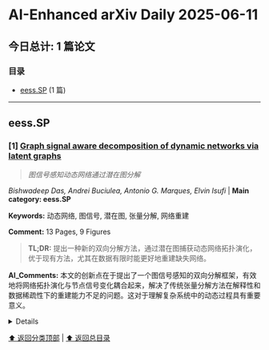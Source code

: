 # AI-Enhanced arXiv Daily 2025-06-11

<a id='toc'></a>
## 今日总计: 1 篇论文
### 目录
- [eess.SP](#eesssp) (1 篇)

---
<a id='eesssp'></a>
## eess.SP 

### [1] [Graph signal aware decomposition of dynamic networks via latent graphs](https://arxiv.org/abs/2506.08519)
> *图信号感知动态网络通过潜在图分解*

*Bishwadeep Das, Andrei Buciulea, Antonio G. Marques, Elvin Isufi* | **Main category: eess.SP**

**Keywords:** 动态网络, 图信号, 潜在图, 张量分解, 网络重建

**Comment:** 13 Pages, 9 Figures

> **TL;DR:** 提出一种新的双向分解方法，通过潜在图捕获动态网络拓扑演化，优于现有方法，尤其在数据有限时能更好地重建缺失网络。

**AI_Comments:** 本文的创新点在于提出了一个图信号感知的双向分解框架，有效地将网络拓扑演化与节点信号变化耦合起来，解决了传统张量分解方法在解释性和数据稀疏性下的重建能力不足的问题。这对于理解复杂系统中的动态过程具有重要意义。

<details>
  <summary>Details</summary>

**Motivation:** 现有方法（如低秩张量分解）在分析动态网络时，通常只能观察到部分拓扑演化和相关信号，且提取的嵌入缺乏关系结构，忽略了拓扑和信号之间的耦合，降低了可解释性。

**Method:** 提出一种新颖的双向分解方法来表示动态图拓扑，其中结构演化由反映拓扑和信号整体联合演化的潜在图邻接矩阵的线性组合捕获。利用时空数据，通过交替最小化估计潜在邻接矩阵及其时间尺度特征，并证明其收敛到驻点。

**Result:** 数值结果表明，所提出的方法能够恢复单独和集体表达性强的潜在图，在重建缺失网络方面优于标准的基于张量的分解和基于信号的拓扑识别方法，尤其是在观察数据有限的情况下。

**Conclusion:** 本文提出了一种新颖的分解方法，通过耦合拓扑和信号，解决了现有动态网络分析方法在解释性和重建缺失网络方面的局限性。

> **ai_Abstract:** 本文针对动态网络分析中现有张量分解方法缺乏关系结构和忽略拓扑与信号耦合的问题，提出了一种新颖的双向分解方法。该方法通过潜在图邻接矩阵的线性组合来捕获动态图的拓扑演化，并通过交替最小化进行估计。实验结果表明，该方法能够恢复表达性强的潜在图，并在有限观测条件下，在重建缺失网络方面优于现有的张量分解和信号拓扑识别方法。

> **摘要翻译:** 网络的动态性是指拓扑和节点相关信号的变化，分别在许多社会技术系统（包括社交、生物和基础设施网络）中普遍存在。由于实际限制、隐私问题或故障，我们通常只能观察到拓扑演化和相关信号的一小部分，这不仅阻碍了下游任务，也限制了我们对网络演化的分析。这些方面可以通过将注意力转移到网络演化潜在驱动因素上而得到缓解，这些因素可以通过低秩张量分解自然地揭示。基于张量的方法为通过低秩分解揭示网络演化的潜在因素提供了强大的手段。然而，提取的嵌入通常缺乏关系结构，并且是独立于节点信号获得的。这种脱节降低了嵌入的可解释性，并忽略了拓扑与信号之间的耦合。为了解决这些局限性，我们提出了一种新颖的双向分解方法来表示动态图拓扑，其中结构演化由反映拓扑和信号整体联合演化的潜在图邻接矩阵的线性组合捕获。利用时空数据，我们通过交替最小化估计潜在邻接矩阵及其时间尺度特征，并证明我们的方法收敛到驻点。数值结果表明，所提出的方法能够恢复单独和集体表达性强的潜在图，在重建缺失网络方面优于标准的基于张量的分解和基于信号的拓扑识别方法，尤其是在观察数据有限的情况下。

</details>

[⬆️ 返回分类顶部](#eesssp) | [⬆️ 返回总目录](#toc)

